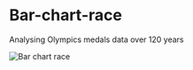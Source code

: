# Bar-chart-race
Analysing Olympics medals data over 120 years


![Bar chart race](https://user-images.githubusercontent.com/47832124/166148048-60e8a7cc-69b4-41cf-a106-8c7a4b170ced.gif)

